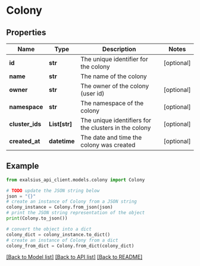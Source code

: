# Colony


## Properties

Name | Type | Description | Notes
------------ | ------------- | ------------- | -------------
**id** | **str** | The unique identifier for the colony | [optional] 
**name** | **str** | The name of the colony | 
**owner** | **str** | The owner of the colony (user id) | [optional] 
**namespace** | **str** | The namespace of the colony | [optional] 
**cluster_ids** | **List[str]** | The unique identifiers for the clusters in the colony | [optional] 
**created_at** | **datetime** | The date and time the colony was created | [optional] 

## Example

```python
from exalsius_api_client.models.colony import Colony

# TODO update the JSON string below
json = "{}"
# create an instance of Colony from a JSON string
colony_instance = Colony.from_json(json)
# print the JSON string representation of the object
print(Colony.to_json())

# convert the object into a dict
colony_dict = colony_instance.to_dict()
# create an instance of Colony from a dict
colony_from_dict = Colony.from_dict(colony_dict)
```
[[Back to Model list]](../README.md#documentation-for-models) [[Back to API list]](../README.md#documentation-for-api-endpoints) [[Back to README]](../README.md)



